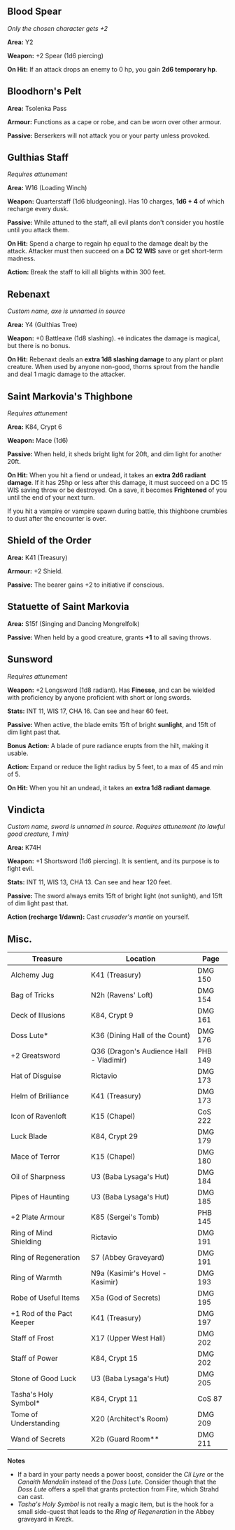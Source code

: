 Blood Spear
-----------
*Only the chosen character gets +2*

**Area:** Y2

**Weapon:** +2 Spear (1d6 piercing)

**On Hit:** If an attack drops an enemy to 0 hp, you gain **2d6 temporary hp**.

Bloodhorn's Pelt
----------------

**Area:** Tsolenka Pass

**Armour:** Functions as a cape or robe, and can be worn over other armour.

**Passive:** Berserkers will not attack you or your party unless provoked.

Gulthias Staff
--------------

*Requires attunement*

**Area:** W16 (Loading Winch)

**Weapon:** Quarterstaff (1d6 bludgeoning). Has 10 charges, **1d6 + 4** of
which recharge every dusk.

**Passive:** While attuned to the staff, all evil plants don't consider you
hostile until you attack them.

**On Hit:** Spend a charge to regain hp equal to the damage dealt by the
attack. Attacker must then succeed on a **DC 12 WIS** save or get short-term
madness.

**Action:** Break the staff to kill all blights within 300 feet.

Rebenaxt
--------

*Custom name, axe is unnamed in source*

**Area:** Y4 (Gulthias Tree)

**Weapon:** +0 Battleaxe (1d8 slashing). `+0` indicates the damage is
magical, but there is no bonus.

**On Hit:** Rebenaxt deals an **extra 1d8 slashing damage** to any plant or
plant creature. When used by anyone non-good, thorns sprout from the handle
and deal 1 magic damage to the attacker.

Saint Markovia's Thighbone
--------------------------
*Requires attunement*

**Area:** K84, Crypt 6

**Weapon:** Mace (1d6)

**Passive:** When held, it sheds bright light for 20ft, and dim light for another 20ft.

**On Hit:** When you hit a fiend or undead, it takes an **extra 2d6 radiant damage**. If
it has 25hp or less after this damage, it must succeed on a DC 15 WIS saving
throw or be destroyed. On a save, it becomes **Frightened** of you until the
end of your next turn.

If you hit a vampire or vampire spawn during battle, this thighbone
crumbles to dust after the encounter is over.

Shield of the Order
-------------------

**Area:** K41 (Treasury)

**Armour:** +2 Shield.

**Passive:** The bearer gains +2 to initiative if conscious.

Statuette of Saint Markovia
---------------------------

**Area:** S15f (Singing and Dancing Mongrelfolk)

**Passive:** When held by a good creature, grants **+1** to all saving
throws.

Sunsword
--------
*Requires attunement*

**Weapon:** +2 Longsword (1d8 radiant). Has **Finesse**, and can be wielded with
proficiency by anyone proficient with short or long swords.

**Stats:** INT 11, WIS 17, CHA 16. Can see and hear 60 feet.

**Passive:** When active, the blade emits 15ft of bright **sunlight**, and
15ft of dim light past that.

**Bonus Action:** A blade of pure radiance erupts from the hilt, making it usable.

**Action:** Expand or reduce the light radius by 5 feet, to a max of 45 and min of 5.

**On Hit:** When you hit an undead, it takes an **extra 1d8 radiant damage**.

Vindicta
--------

*Custom name, sword is unnamed in source. Requires attunement (to lawful good
creature, 1 min)*

**Area:** K74H

**Weapon:** +1 Shortsword (1d6 piercing). It is sentient, and its purpose is
to fight evil.

**Stats:** INT 11, WIS 13, CHA 13. Can see and hear 120 feet.

**Passive:** The sword always emits 15ft of bright light (not sunlight), and
15ft of dim light past that.

**Action (recharge 1/dawn):** Cast *crusader's mantle* on yourself.

Misc.
-----

| Treasure                  | Location                                | Page    |
|---------------------------|-----------------------------------------|---------|
| Alchemy Jug               | K41 (Treasury)                          | DMG 150 |
| Bag of Tricks             | N2h (Ravens' Loft)                      | DMG 154 |
| Deck of Illusions         | K84, Crypt 9                            | DMG 161 |
| Doss Lute*                | K36 (Dining Hall of the Count)          | DMG 176 |
| +2 Greatsword             | Q36 (Dragon's Audience Hall - Vladimir) | PHB 149 |
| Hat of Disguise           | Rictavio                                | DMG 173 |
| Helm of Brilliance        | K41 (Treasury)                          | DMG 173 |
| Icon of Ravenloft         | K15 (Chapel)                            | CoS 222 |
| Luck Blade                | K84, Crypt 29                           | DMG 179 |
| Mace of Terror            | K15 (Chapel)                            | DMG 180 |
| Oil of Sharpness          | U3 (Baba Lysaga's Hut)                  | DMG 184 |
| Pipes of Haunting         | U3 (Baba Lysaga's Hut)                  | DMG 185 |
| +2 Plate Armour           | K85 (Sergei's Tomb)                     | PHB 145 |
| Ring of Mind Shielding    | Rictavio                                | DMG 191 |
| Ring of Regeneration      | S7 (Abbey Graveyard)                    | DMG 191 |
| Ring of Warmth            | N9a (Kasimir's Hovel - Kasimir)         | DMG 193 |
| Robe of Useful Items      | X5a (God of Secrets)                    | DMG 195 |
| +1 Rod of the Pact Keeper | K41 (Treasury)                          | DMG 197 |
| Staff of Frost            | X17 (Upper West Hall)                   | DMG 202 |
| Staff of Power            | K84, Crypt 15                           | DMG 202 |
| Stone of Good Luck        | U3 (Baba Lysaga's Hut)                  | DMG 205 |
| Tasha's Holy Symbol*      | K84, Crypt 11                           | CoS 87  |
| Tome of Understanding     | X20 (Architect's Room)                  | DMG 209 |
| Wand of Secrets           | X2b (Guard Room**                       | DMG 211 |

**Notes**

- If a bard in your party needs a power boost, consider the *Cli Lyre* or the
  *Canaith Mandolin* instead of the *Doss Lute*. Consider though that the *Doss
  Lute* offers a spell that grants protection from Fire, which Strahd can cast.
- *Tasha's Holy Symbol* is not really a magic item, but is the hook for a small
  side-quest that leads to the *Ring of Regeneration* in the Abbey graveyard in
  Krezk.
